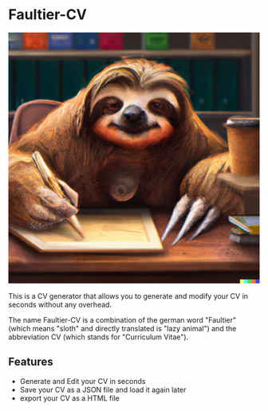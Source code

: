 # Faultier-CV

![](media/logo.png)

This is a CV generator that allows you to generate and modify your CV in seconds without any overhead.

The name Faultier-CV is a combination of the german word "Faultier" (which means "sloth" and directly translated is "lazy animal") and the abbreviation CV (which stands for "Curriculum Vitae").

## Features
- Generate and Edit your CV in seconds
- Save your CV as a JSON file and load it again later
- export your CV as a HTML file
